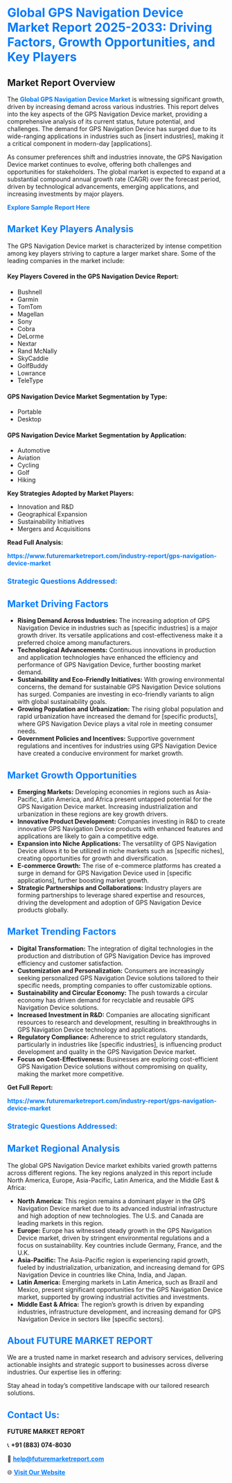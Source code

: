 <h1 style="color: #007BFF;">Global GPS Navigation Device Market Report 2025-2033: Driving Factors, Growth Opportunities, and Key Players</h1>

<section id="overview">
<h2>Market Report Overview</h2>
<p>The <a href="https://www.futuremarketreport.com/industry-report/gps-navigation-device-market" style="color: #007BFF; text-decoration: none;"><strong>Global GPS Navigation Device Market</strong></a> is witnessing significant growth, driven by increasing demand across various industries. This report delves into the key aspects of the GPS Navigation Device market, providing a comprehensive analysis of its current status, future potential, and challenges. The demand for GPS Navigation Device has surged due to its wide-ranging applications in industries such as [insert industries], making it a critical component in modern-day [applications].</p>
<p>As consumer preferences shift and industries innovate, the GPS Navigation Device market continues to evolve, offering both challenges and opportunities for stakeholders. The global market is expected to expand at a substantial compound annual growth rate (CAGR) over the forecast period, driven by technological advancements, emerging applications, and increasing investments by major players.</p>
</section>

<section id="overview">
<p><a href="https://www.futuremarketreport.com/request-sample/reportId=85959" style="color: #007BFF; text-decoration: none;"><strong>Explore Sample Report Here</strong></a></p>
</section>

<section id="key-players">
<h2 style="color: #007BFF;">Market Key Players Analysis</h2>
<p>The GPS Navigation Device market is characterized by intense competition among key players striving to capture a larger market share. Some of the leading companies in the market include:</p>
<h4>Key Players Covered in the GPS Navigation Device Report:</h4>
<ul><li>Bushnell</li><li>Garmin</li><li>TomTom</li><li>Magellan</li><li>Sony</li><li>Cobra</li><li>DeLorme</li><li>Nextar</li><li>Rand McNally</li><li>SkyCaddie</li><li>GolfBuddy</li><li>Lowrance</li><li>TeleType</li></ul>
<h4>GPS Navigation Device Market Segmentation by Type:</h4>
<ul><li>Portable</li><li>Desktop</li></ul>

<h4>GPS Navigation Device Market Segmentation by Application:</h4>
<ul><li>Automotive</li><li>Aviation</li><li>Cycling</li><li>Golf</li><li>Hiking</li></ul>
<p><strong>Key Strategies Adopted by Market Players:</strong></p>
<ul>
<li>Innovation and R&D</li>
<li>Geographical Expansion</li>
<li>Sustainability Initiatives</li>
<li>Mergers and Acquisitions</li>
</ul>
</section>

<section>
<p><strong>Read Full Analysis: </strong></p><a href="https://www.futuremarketreport.com/industry-report/gps-navigation-device-market" style="color: #007BFF; text-decoration: none;"><strong>https://www.futuremarketreport.com/industry-report/gps-navigation-device-market</strong></a>
<h3 style="color: #007BFF;">Strategic Questions Addressed:</h3>
</section>

<section id="driving-factors">
<h2 style="color: #007BFF;">Market Driving Factors</h2>
<ul>
<li><strong>Rising Demand Across Industries:</strong> The increasing adoption of GPS Navigation Device in industries such as [specific industries] is a major growth driver. Its versatile applications and cost-effectiveness make it a preferred choice among manufacturers.</li>
<li><strong>Technological Advancements:</strong> Continuous innovations in production and application technologies have enhanced the efficiency and performance of GPS Navigation Device, further boosting market demand.</li>
<li><strong>Sustainability and Eco-Friendly Initiatives:</strong> With growing environmental concerns, the demand for sustainable GPS Navigation Device solutions has surged. Companies are investing in eco-friendly variants to align with global sustainability goals.</li>
<li><strong>Growing Population and Urbanization:</strong> The rising global population and rapid urbanization have increased the demand for [specific products], where GPS Navigation Device plays a vital role in meeting consumer needs.</li>
<li><strong>Government Policies and Incentives:</strong> Supportive government regulations and incentives for industries using GPS Navigation Device have created a conducive environment for market growth.</li>
</ul>
</section>

<section id="growth-opportunities">
<h2 style="color: #007BFF;">Market Growth Opportunities</h2>
<ul>
<li><strong>Emerging Markets:</strong> Developing economies in regions such as Asia-Pacific, Latin America, and Africa present untapped potential for the GPS Navigation Device market. Increasing industrialization and urbanization in these regions are key growth drivers.</li>
<li><strong>Innovative Product Development:</strong> Companies investing in R&D to create innovative GPS Navigation Device products with enhanced features and applications are likely to gain a competitive edge.</li>
<li><strong>Expansion into Niche Applications:</strong> The versatility of GPS Navigation Device allows it to be utilized in niche markets such as [specific niches], creating opportunities for growth and diversification.</li>
<li><strong>E-commerce Growth:</strong> The rise of e-commerce platforms has created a surge in demand for GPS Navigation Device used in [specific applications], further boosting market growth.</li>
<li><strong>Strategic Partnerships and Collaborations:</strong> Industry players are forming partnerships to leverage shared expertise and resources, driving the development and adoption of GPS Navigation Device products globally.</li>
</ul>
</section>

<section id="trending-factors">
<h2 style="color: #007BFF;">Market Trending Factors</h2>
<ul>
<li><strong>Digital Transformation:</strong> The integration of digital technologies in the production and distribution of GPS Navigation Device has improved efficiency and customer satisfaction.</li>
<li><strong>Customization and Personalization:</strong> Consumers are increasingly seeking personalized GPS Navigation Device solutions tailored to their specific needs, prompting companies to offer customizable options.</li>
<li><strong>Sustainability and Circular Economy:</strong> The push towards a circular economy has driven demand for recyclable and reusable GPS Navigation Device solutions.</li>
<li><strong>Increased Investment in R&D:</strong> Companies are allocating significant resources to research and development, resulting in breakthroughs in GPS Navigation Device technology and applications.</li>
<li><strong>Regulatory Compliance:</strong> Adherence to strict regulatory standards, particularly in industries like [specific industries], is influencing product development and quality in the GPS Navigation Device market.</li>
<li><strong>Focus on Cost-Effectiveness:</strong> Businesses are exploring cost-efficient GPS Navigation Device solutions without compromising on quality, making the market more competitive.</li>
</ul>
</section>

<section>
<p><strong>Get Full Report: </strong></p><a href="https://www.futuremarketreport.com/industry-report/gps-navigation-device-market" style="color: #007BFF; text-decoration: none;"><strong>https://www.futuremarketreport.com/industry-report/gps-navigation-device-market</strong></a>
<h3 style="color: #007BFF;">Strategic Questions Addressed:</h3>
</section>


<section id="regional-analysis">
<h2 style="color: #007BFF;">Market Regional Analysis</h2>
<p>The global GPS Navigation Device market exhibits varied growth patterns across different regions. The key regions analyzed in this report include North America, Europe, Asia-Pacific, Latin America, and the Middle East & Africa:</p>
<ul>
<li><strong>North America:</strong> This region remains a dominant player in the GPS Navigation Device market due to its advanced industrial infrastructure and high adoption of new technologies. The U.S. and Canada are leading markets in this region.</li>
<li><strong>Europe:</strong> Europe has witnessed steady growth in the GPS Navigation Device market, driven by stringent environmental regulations and a focus on sustainability. Key countries include Germany, France, and the U.K.</li>
<li><strong>Asia-Pacific:</strong> The Asia-Pacific region is experiencing rapid growth, fueled by industrialization, urbanization, and increasing demand for GPS Navigation Device in countries like China, India, and Japan.</li>
<li><strong>Latin America:</strong> Emerging markets in Latin America, such as Brazil and Mexico, present significant opportunities for the GPS Navigation Device market, supported by growing industrial activities and investments.</li>
<li><strong>Middle East & Africa:</strong> The region’s growth is driven by expanding industries, infrastructure development, and increasing demand for GPS Navigation Device in sectors like [specific sectors].</li>
</ul>
</section>

<footer>
<h2 style="color: #007BFF;">About FUTURE MARKET REPORT</h2>
<p>We are a trusted name in market research and advisory services, delivering actionable insights and strategic support to businesses across diverse industries. Our expertise lies in offering:</p>

<p>Stay ahead in today’s competitive landscape with our tailored research solutions.</p>

<h2 style="color: #007BFF;">Contact Us:</h2>
<p><strong>FUTURE MARKET REPORT</strong></p>
<p>📞 <strong>+91 (883) 074-8030</strong></p>
<p>📧 <strong><a href="mailto:help@futuremarketreport.com" style="color: #007BFF;">help@futuremarketreport.com</a></strong></p>
<p>🌐 <strong><a href="https://www.futuremarketreport.com/" style="color: #007BFF;">Visit Our Website</a></strong></p>
</footer>